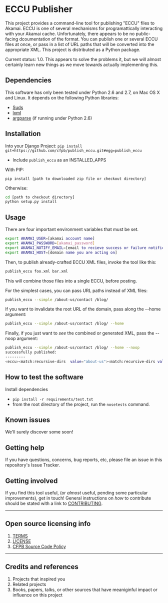 # ECCU Publisher

This project provides a command-line tool for publishing "ECCU" files to Akamai. ECCU is one of several mechanisms for programattically interacting with your Akamai cache. Unfortunately, there appears to be no public-facing dcoumentation of the format. You can publish one or several ECCU files at once, or pass in a list of URL paths that will be converted into the appropriate XML. This project is distributed as a Python package.

Current status: 1.0. This appears to solve the problems it, but we will almost certainly learn new things as we move towards actually implementing this.


## Dependencies

This software has only been tested under Python 2.6 and 2.7, on Mac OS X and Linux. It depends on the following Python libraries:

- [Suds](https://fedorahosted.org/suds/)
- [lxml](http://lxml.de/)
- [argparse](http://code.google.com/p/argparse/) (if running under Python 2.6)

## Installation
Into your Django Project:
```pip install git+https://github.com/cfpb/publish_eccu.git#egg=publish_eccu```

- Include `publish_eccu` as an INSTALLED_APPS

With PIP:

```pip install [path to downloaded zip file or checkout directory]```

Otherwise:

```bash
cd [path to checkout directory]
python setup.py install
```

## Usage

There are four important environment variables that must be set.

```bash
export AKAMAI_USER=[akamai account name]
export AKAMAI_PASSWORD=[akamai_password]
export AKAMAI_NOTIFY_EMAIL=[email to recieve success or failure notification]
export AKAMAI_HOST=[domain name you are acting on]
```

Then, to publish already-crafted ECCU XML files, invoke the tool like this:

```bash
publish_eccu foo.xml bar.xml
```

This will combine those files into a single ECCU, before posting.

For the simplest cases, you can pass URL paths instead of XML files:

```bash
publish_eccu --simple /about-us/contact /blog/
```

If you want to invalidate the root URL of the domain, pass along the --home argument:


```bash
publish_eccu --simple /about-us/contact /blog/ --home
```

Finally, if you just want to *see* the combined or generated XML, pass the --noop argument:

```bash
publish_eccu --simple /about-us/contact /blog/ --home --noop
successfully published:
---------
<eccu><match:recursive-dirs  value="about-us"><match:recursive-dirs value="contact"><revalidate>now</revalidate></match:recursive-dirs></match:recursive-dirs><match:recursive-dirs  value="blog"><revalidate>now</revalidate></match:recursive-dirs><match:this-dir  value="This Directory Only"><match:filename value="No File Specified"><revalidate>now</revalidate></match:filename></match:this-dir></eccu>
```
## How to test the software

Install dependencies
- `pip install -r requirements/test.txt`
- from the root directory of the project, run the `nosetests` command.

## Known issues

We'll surely discover some soon!

## Getting help


If you have questions, concerns, bug reports, etc, please file an issue in this repository's Issue Tracker.

## Getting involved

If you find this tool useful, (or *almost* useful, pending some particular improvements), get in touch!
General instructions on _how_ to contribute should be stated with a link to [CONTRIBUTING](CONTRIBUTING.md).


----

## Open source licensing info
1. [TERMS](TERMS.md)
2. [LICENSE](LICENSE)
3. [CFPB Source Code Policy](https://github.com/cfpb/source-code-policy/)


----

## Credits and references

1. Projects that inspired you
2. Related projects
3. Books, papers, talks, or other sources that have meaniginful impact or influence on this project 
